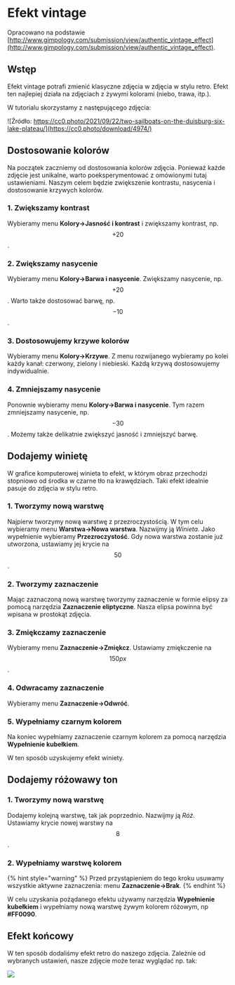 # Efekt vintage

Opracowano na podstawie [http://www.gimpology.com/submission/view/authentic_vintage_effect](http://www.gimpology.com/submission/view/authentic_vintage_effect).

## Wstęp

Efekt vintage potrafi zmienić klasyczne zdjęcia w zdjęcia w stylu retro.
Efekt ten najlepiej działa na zdjęciach z żywymi kolorami (niebo, trawa, itp.).

W tutorialu skorzystamy z następującego zdjęcia: 

![Źródło: https://cc0.photo/2021/09/22/two-sailboats-on-the-duisburg-six-lake-plateau/](https://cc0.photo/download/4974/)

## Dostosowanie kolorów

Na początek zaczniemy od dostosowania kolorów zdjęcia.
Ponieważ każde zdjęcie jest unikalne, warto poeksperymentować z omówionymi tutaj ustawieniami.
Naszym celem będzie zwiększenie kontrastu, nasycenia i dostosowanie krzywych kolorów.

### 1. Zwiększamy kontrast

Wybieramy menu **Kolory->Jasność i kontrast** i zwiększamy kontrast, np. $$+20$$.

### 2. Zwiększamy nasycenie

Wybieramy menu **Kolory->Barwa i nasycenie**.
Zwiększamy nasycenie, np. $$+20$$.
Warto także dostosować barwę, np. $$-10$$.

### 3. Dostosowujemy krzywe kolorów

Wybieramy menu **Kolory->Krzywe**.
Z menu rozwijanego wybieramy po kolei każdy kanał: czerwony, zielony i niebieski.
Każdą krzywą dostosowujemy indywidualnie.

### 4. Zmniejszamy nasycenie

Ponownie wybieramy menu **Kolory->Barwa i nasycenie**.
Tym razem zmniejszamy nasycenie, np. $$-30$$.
Możemy także delikatnie zwiększyć jasność i zmniejszyć barwę.

## Dodajemy winietę

W grafice komputerowej winieta to efekt, w którym obraz przechodzi stopniowo od środka w czarne tło na krawędziach.
Taki efekt idealnie pasuje do zdjęcia w stylu retro.

### 1. Tworzymy nową warstwę

Najpierw tworzymy nową warstwę z przezroczystością.
W tym celu wybieramy menu **Warstwa->Nowa warstwa**.
Nazwijmy ją *Winieta*.
Jako wypełnienie wybieramy **Przezroczystość**.
Gdy nowa warstwa zostanie już utworzona, ustawiamy jej krycie na $$50%$$.

### 2. Tworzymy zaznaczenie

Mając zaznaczoną nową warstwę tworzymy zaznaczenie w formie elipsy za pomocą narzędzia **Zaznaczenie eliptyczne**.
Nasza elipsa powinna być wpisana w prostokąt zdjęcia.

### 3. Zmiękczamy zaznaczenie

Wybieramy menu **Zaznaczenie->Zmiękcz**.
Ustawiamy zmiękczenie na $$150 px$$.

### 4. Odwracamy zaznaczenie

Wybieramy menu **Zaznaczenie->Odwróć**.

### 5. Wypełniamy czarnym kolorem

Na koniec wypełniamy zaznaczenie czarnym kolorem za pomocą narzędzia **Wypełnienie kubełkiem**.

W ten sposób uzyskujemy efekt winiety.

## Dodajemy różowawy ton

### 1. Tworzymy nową warstwę

Dodajemy kolejną warstwę, tak jak poprzednio.
Nazwijmy ją *Róż*.
Ustawiamy krycie nowej warstwy na $$8%$$.

### 2. Wypełniamy warstwę kolorem

{% hint style="warning" %}
Przed przystąpieniem do tego kroku usuwamy wszystkie aktywne zaznaczenia: menu **Zaznaczenie->Brak**.
{% endhint %}

W celu uzyskania pożądanego efektu używamy narzędzia **Wypełnienie kubełkiem** i wypełniamy nową warstwę żywym kolorem różowym, np **#FF0090**.

## Efekt końcowy

W ten sposób dodaliśmy efekt retro do naszego zdjęcia. 
Zależnie od wybranych ustawień, nasze zdjęcie może teraz wyglądać np. tak:

![](../../../.gitbook/assets/vintage_effect.png)